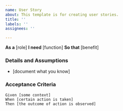 ```yaml
---
name: User Story
about: This template is for creating user stories.
title: ''
labels: ''
assignees: ''

---
```


**As a** [role]
**I need** [function]
**So that** [benefit]

### Details and Assumptions
* [document what you know]

 ### Acceptance Criteria
 
```gherkin
Given [some context]
When [certain action is taken]
Then [the outcome of action is observed]
 ```
